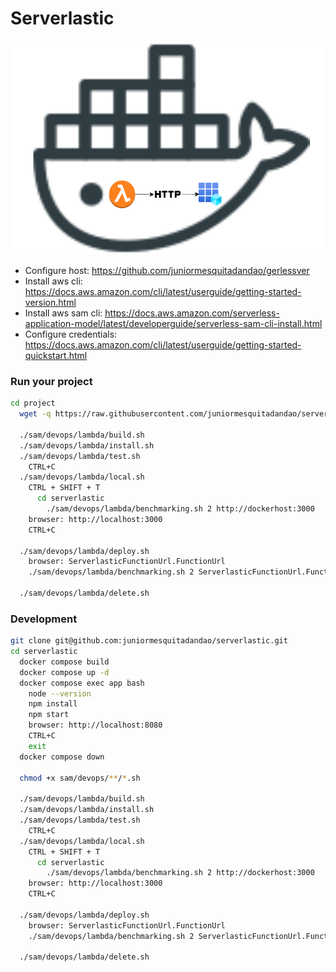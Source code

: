 # Serverlastic

![Architecture](https://raw.githubusercontent.com/juniormesquitadandao/serverlastic/main/sam/architecture.png)

- Configure host: https://github.com/juniormesquitadandao/gerlessver
- Install aws cli: https://docs.aws.amazon.com/cli/latest/userguide/getting-started-version.html
- Install aws sam cli: https://docs.aws.amazon.com/serverless-application-model/latest/developerguide/serverless-sam-cli-install.html
- Configure credentials: https://docs.aws.amazon.com/cli/latest/userguide/getting-started-quickstart.html

### Run your project

```sh
cd project
  wget -q https://raw.githubusercontent.com/juniormesquitadandao/serverlastic/main/install.sh -O serverlatic.sh && sh serverlatic.sh

  ./sam/devops/lambda/build.sh
  ./sam/devops/lambda/install.sh
  ./sam/devops/lambda/test.sh
    CTRL+C
  ./sam/devops/lambda/local.sh
    CTRL + SHIFT + T
      cd serverlastic
        ./sam/devops/lambda/benchmarking.sh 2 http://dockerhost:3000
    browser: http://localhost:3000
    CTRL+C

  ./sam/devops/lambda/deploy.sh
    browser: ServerlasticFunctionUrl.FunctionUrl
    ./sam/devops/lambda/benchmarking.sh 2 ServerlasticFunctionUrl.FunctionUrl

  ./sam/devops/lambda/delete.sh
```

### Development

```sh
git clone git@github.com:juniormesquitadandao/serverlastic.git
cd serverlastic
  docker compose build
  docker compose up -d
  docker compose exec app bash
    node --version
    npm install
    npm start
    browser: http://localhost:8080
    CTRL+C
    exit
  docker compose down

  chmod +x sam/devops/**/*.sh

  ./sam/devops/lambda/build.sh
  ./sam/devops/lambda/install.sh
  ./sam/devops/lambda/test.sh
    CTRL+C
  ./sam/devops/lambda/local.sh
    CTRL + SHIFT + T
      cd serverlastic
        ./sam/devops/lambda/benchmarking.sh 2 http://dockerhost:3000
    browser: http://localhost:3000
    CTRL+C

  ./sam/devops/lambda/deploy.sh
    browser: ServerlasticFunctionUrl.FunctionUrl
    ./sam/devops/lambda/benchmarking.sh 2 ServerlasticFunctionUrl.FunctionUrl

  ./sam/devops/lambda/delete.sh
```
